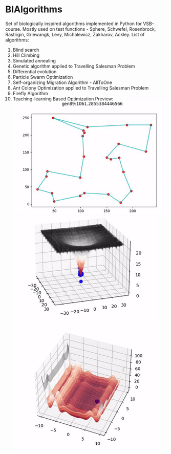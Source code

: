 # BIAlgorithms
Set of biologically inspired algorithms implemented in Python for VSB-course. 
Mostly used on test functions - Sphere, Schwefel, Rosenbrock, Rastrigin, Griewangk, Levy, Michalewicz, Zakharov, Ackley.
List of algorithms:
1. Blind search 
2. Hill Climbing 
3. Simulated annealing 
4. Genetic algorithm applied to Travelling Salesman Problem 
5. Differential evolution 
6. Particle Swarm Optimization 
7. Self-organizing Migration Algorithm - AllToOne
8. Ant Colony Optimization applied to Travelling Salesman Problem 
9. Firefly Algorithm 
10. Teaching-learning Based Optimization 
Preview:
![alt text](https://github.com/Thechopsee/BIAlgorithms/blob/main/img/ACO.gif "Logo Title Text 1")
![alt text](https://github.com/Thechopsee/BIAlgorithms/blob/main/img/auckleypso.gif "Logo Title Text 1")
![alt text](https://github.com/Thechopsee/BIAlgorithms/blob/main/img/levyfrf.gif "Logo Title Text 1")
